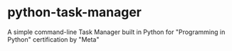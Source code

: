 # python-task-manager
A simple command-line Task Manager built in Python for "Programming in Python" certification by "Meta"

